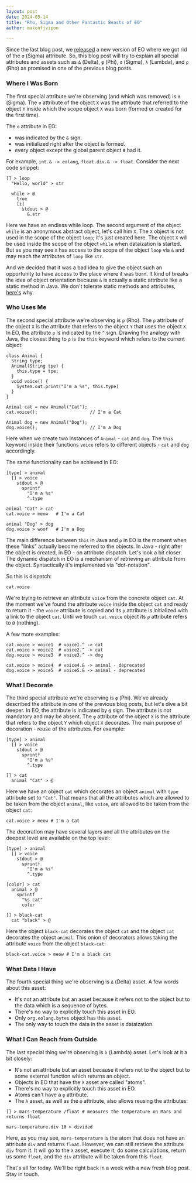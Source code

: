```yaml
---
layout: post
date: 2024-05-14
title: "Rho, Sigma and Other Fantastic Beasts of EO"
author: maxonfjvipon

---
```


Since the last blog post, we [released](https://github.com/objectionary/eo/releases/tag/0.38.0) a
new version of EO where we got rid of the `σ` (Sigma) attribute. So, this blog post will try to
explain all special attributes and assets such as `Δ` (Delta), `φ` (Phi), `σ` (Sigma), `λ` (Lambda),
and `ρ` (Rho) as promised in one of the previous blog posts.

<!--more-->

### Where I Was Born

The first special attribute we're observing (and which was removed) is `σ` (Sigma). The `σ`
attribute of the object `X` was the attribute that referred to the object `Y` inside which the
scope object `X` was born (formed or created for the first time).

The `σ` attribute in EO:
- was indicated by the `&` sign.
- was initialized right after the object is formed.
- every object except the global parent object `Φ` had it.

For example, `int.& -> eolang`, `float.div.& -> float`. Consider the next code snippet:

```
[] > loop
  "Hello, world" > str

  while > @
    true
    [i]
      stdout > @
        &.str
```

Here we have an endless while loop. The second argument of the object `while` is an anonymous
abstract object, let's call him `X`. The `X` object is not used in the scope of the object `loop`;
it's just created here. The object `X` will be used inside the scope of the object `while` when
dataization is started. But as you may see `X` has access to the scope of the object `loop` via
`&` and may reach the attributes of `loop` like `str`.

And we decided that it was a bad idea to give the object such an opportunity to have access to the
place where it was born. It kind of breaks the idea of object orientation because `&` is actually
a static attribute like a static method in Java. We don't tolerate static methods and attributes,
[here's](https://www.yegor256.com/2014/05/05/oop-alternative-to-utility-classes.html) why.

### Who Uses Me

The second special attribute we're observing is `ρ` (Rho). The `ρ` attribute of the object `X` is
the attribute that refers to the object `Y` that uses the object `X`. In EO, the attribute `ρ` is
indicated by the `^` sign. Drawing the analogy with Java, the closest thing to `ρ` is the `this`
keyword which refers to the current object:

```
class Animal {
  String type;
  Animal(String tpe) {
    this.type = tpe;
  }
  void voice() {
    System.out.print("I'm a %s", this.type)
  }
}

Animal cat = new Animal("Cat");
cat.voice();                    // I'm a Cat

Animal dog = new Animal("Dog");
dog.voice();                    // I'm a Dog
```

Here when we create two instances of `Animal` - `cat` and `dog`. The `this` keyword inside their
functions `voice` refers to different objects - `cat` and `dog` accordingly.

The same functionality can be achieved in EO:
```
[type] > animal
  [] > voice
    stdout > @
      sprintf
        "I'm a %s"
        ^.type

animal "Cat" > cat
cat.voice > meow   # I'm a Cat

animal "Dog" > dog
dog.voice > woof   # I'm a Dog

```
The main difference between `this` in Java and `ρ` in EO is the moment when these "links" actually
become referred to the objects. In Java - right after the object is created, in EO - on attribute
dispatch. Let's look a bit closer. The dynamic dispatch in EO is a mechanism of retrieving an
attribute from the object. Syntactically it's implemented via "dot-notation".

So this is dispatch:

```
cat.voice
```

We're trying to retrieve an attribute `voice` from the concrete object `cat`. At the moment we've
found the attribute `voice` inside the object `cat` and ready to return it - the `voice` attribute
is copied and its `ρ` attribute is initialized with a link to the object `cat`. Until we touch
`cat.voice` object its `ρ` attribute refers to `Ø` (nothing).

A few more examples:

```
cat.voice > voice1  # voice1.^ -> cat
cat.voice > voice2  # voice2.^ -> cat
dog.voice > voice3  # voice3.^ -> dog

cat.voice > voice4  # voice4.& -> animal - deprecated
dog.voice > voice5  # voice5.& -> animal - deprecated
```

### What I Decorate

The third special attribute we're observing is `φ` (Phi). We've already described the attribute in
one of the previous blog posts, but let's dive a bit deeper. In EO, the attribute is indicated
by `@` sign. The attribute is not mandatory and may be absent. The `φ` attribute of the object `X`
is the attribute that refers to the object `Y` which object `X` decorates. The main purpose of
decoration - reuse of the attributes. For example:

```
[type] > animal
  [] > voice
    stdout > @
      sprintf
        "I'm a %s"
        ^.type

[] > cat
  animal "Cat" > @
```

Here we have an object `cat` which decorates an object `animal` with `type` attribute set to
`"Cat"`. That means that all the attributes which are allowed to be taken from the object `animal`,
like `voice`, are allowed to be taken from the object `cat`:

```
cat.voice > meow # I'm a Cat
```

The decoration may have several layers and all the attributes on the deepest level are available
on the top level:

```
[type] > animal
  [] > voice
    stdout > @
      sprintf
        "I'm a %s"
        ^.type

[color] > cat
  animal > @
    sprintf
      "%s cat"
      color

[] > black-cat
  cat "black" > @
```

Here the object `black-cat` decorates the object `cat` and the object `cat` decorates the object
`animal`. This onion of decorators allows taking the attribute `voice` from the object `black-cat`:

```
black-cat.voice > meow # I'm a black cat
```

### What Data I Have

The fourth special thing we're observing is `Δ` (Delta) asset. A few words about this asset:
- It's not an attribute but an asset because it refers not to the object but to the data which is
  a sequence of bytes.
- There's no way to explicitly touch this asset in EO.
- Only `org.eolang.bytes` object has this asset.
- The only way to touch the data in the asset is dataization.

### What I Can Reach from Outside

The last special thing we're observing is `λ` (Lambda) asset. Let's look at it a bit closely:
- It's not an attribute but an asset because it refers not to the object but to some external
  function which returns an object.
- Objects in EO that have the `λ` asset are called "atoms".
- There's no way to explicitly touch this asset in EO.
- Atoms can't have a `φ` attribute.
- The `λ` asset, as well as the `φ` attribute, also allows reusing the attributes:

```
[] > mars-temperature /float # measures the temperature on Mars and returns float

mars-temperature.div 10 > divided
```

Here, as you may see, `mars-temperature` is the atom that does not have an attribute `div` and
returns `float`. However, we can still retrieve the attribute `div` from it. It will go to the
`λ` asset, execute it, do some calculations, return us some `float`, and the `div` attribute will
be taken from this `float`.

That's all for today. We'll be right back in a week with a new fresh blog post. Stay in touch.
